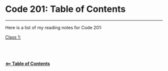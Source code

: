 # Code 201: Table of Contents  

-----

Here is a list of my reading notes for Code 201:

[Class 1:](201-read01.md)
\
\
\
\
\
[**<== Table of Contents**](../README.md)
